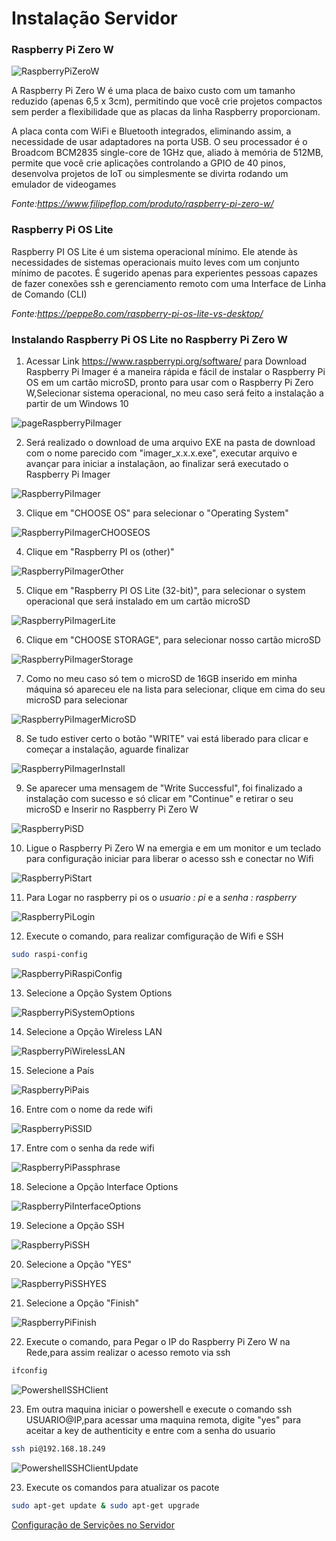 # Instalação Servidor 
### Raspberry Pi Zero W

![RaspberryPiZeroW](./img/RaspberryPiZeroW.PNG)

A Raspberry Pi Zero W é uma placa de baixo custo com um tamanho reduzido (apenas 6,5 x 3cm), permitindo que você crie projetos compactos sem perder a flexibilidade que as placas da linha Raspberry proporcionam.

A placa conta com WiFi e Bluetooth integrados, eliminando assim, a necessidade de usar adaptadores na porta USB. O seu processador é o Broadcom BCM2835 single-core de 1GHz que, aliado à memória de 512MB, permite que você crie aplicações controlando a GPIO de 40 pinos, desenvolva projetos de IoT ou simplesmente se divirta rodando um emulador de videogames

*Fonte:https://www.filipeflop.com/produto/raspberry-pi-zero-w/*

### Raspberry Pi OS Lite

Raspberry PI OS Lite é um sistema operacional mínimo. Ele atende às necessidades de sistemas operacionais muito leves com um conjunto mínimo de pacotes. É sugerido apenas para experientes pessoas capazes de fazer conexões ssh e gerenciamento remoto com uma Interface de Linha de Comando (CLI)

*Fonte:https://peppe8o.com/raspberry-pi-os-lite-vs-desktop/*


### Instalando Raspberry Pi OS Lite no Raspberry Pi Zero W

1. Acessar Link https://www.raspberrypi.org/software/ para Download Raspberry Pi Imager é a maneira rápida e fácil de instalar o Raspberry Pi OS em um cartão microSD, pronto para usar com o Raspberry Pi Zero W,Selecionar sistema operacional, no meu caso será feito a instalação a partir de um Windows 10

![pageRaspberryPiImager](./img/pageRaspberryPiImager.PNG)

2. Será realizado o download de uma arquivo EXE na pasta de download com o nome parecido com "imager_x.x.x.exe", executar arquivo e avançar para iniciar a instalaçãon, ao finalizar será executado o Raspberry Pi Imager

![RaspberryPiImager](./img/RaspberryPiImager.PNG)

3. Clique em "CHOOSE OS" para selecionar o "Operating System" 

![RaspberryPiImagerCHOOSEOS](./img/RaspberryPiImagerCHOOSEOS.PNG)

4. Clique em "Raspberry PI os (other)"

![RaspberryPiImagerOther](./img/RaspberryPiImagerOther.PNG)

5. Clique em "Raspberry PI OS Lite (32-bit)", para selecionar o system operacional que será instalado em um cartão microSD

![RaspberryPiImagerLite](./img/RaspberryPiImagerLite.PNG)

6. Clique em "CHOOSE STORAGE", para selecionar nosso cartão microSD

![RaspberryPiImagerStorage](./img/RaspberryPiImagerStorage.PNG)

7. Como no meu caso só tem o microSD de 16GB inserido em minha máquina só apareceu ele na lista para selecionar, clique em cima do seu microSD para selecionar 

![RaspberryPiImagerMicroSD](./img/RaspberryPiImagerMicroSD.PNG)

8. Se tudo estiver certo o botão "WRITE" vai está liberado para clicar e começar a instalação, aguarde finalizar  

![RaspberryPiImagerInstall](./img/RaspberryPiImagerInstall.PNG)

9. Se aparecer uma mensagem de "Write Successful", foi finalizado a instalação com sucesso e só clicar em "Continue" e retirar o seu microSD e Inserir no Raspberry Pi Zero W 

![RaspberryPiSD](./img/RaspberryPiSD.jpg)

10. Ligue o Raspberry Pi Zero W na emergia e em um monitor e um teclado para configuração iniciar para liberar o acesso ssh e conectar no Wifi

![RaspberryPiStart](./img/RaspberryPiStart.jpg)

11. Para Logar no raspberry pi os o *usuario : pi* e a *senha : raspberry*

![RaspberryPiLogin](./img/RaspberryPiLogin.jpg)

12. Execute o comando, para realizar comfiguração de Wifi e SSH
```bash
sudo raspi-config 
```
![RaspberryPiRaspiConfig](./img/RaspberryPiRaspiConfig.jpg)

13. Selecione a Opção System Options

![RaspberryPiSystemOptions](./img/RaspberryPiSystemOptions.jpg)

14. Selecione a Opção Wireless LAN

![RaspberryPiWirelessLAN](./img/RaspberryPiWirelessLAN.jpg)

15. Selecione a País 

![RaspberryPiPais](./img/RaspberryPiPais.jpg)

16. Entre com o nome da  rede wifi

![RaspberryPiSSID](./img/RaspberryPiSSID.jpg)

17. Entre com o senha da  rede wifi

![RaspberryPiPassphrase](./img/RaspberryPiPassphrase.jpg)

18. Selecione a Opção Interface Options 

![RaspberryPiInterfaceOptions](./img/RaspberryPiInterfaceOptions.jpg)

19. Selecione a Opção SSH 

![RaspberryPiSSH](./img/RaspberryPiSSH.jpg)

20. Selecione a Opção "YES"

![RaspberryPiSSHYES](./img/RaspberryPiSSHYES.jpg)


21. Selecione a Opção "Finish"
    
![RaspberryPiFinish](./img/RaspberryPiFinish.jpg)

22.  Execute o comando, para Pegar o IP do Raspberry Pi Zero W na Rede,para assim realizar o acesso remoto via ssh
```bash
ifconfig
```

![PowershellSSHClient](./img/PowershellSSHClient.PNG)

23. Em outra maquina iniciar o powershell e execute o comando  ssh USUARIO@IP,para acessar uma maquina remota, digite "yes" para aceitar a key de authenticity e entre com a senha do usuario
```bash
ssh pi@192.168.18.249
```

![PowershellSSHClientUpdate](./img/PowershellSSHClientUpdate.PNG)

23. Execute os comandos para atualizar os pacote
```bash
sudo apt-get update & sudo apt-get upgrade
```

[Configuração de Servições no Servidor](ConfiguracaoServicoes.md)